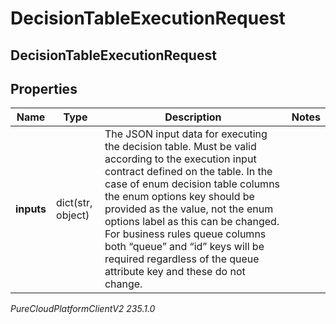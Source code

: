 # DecisionTableExecutionRequest

## DecisionTableExecutionRequest

## Properties

|Name | Type | Description | Notes|
|------------ | ------------- | ------------- | -------------|
| **inputs** | dict(str, object) | The JSON input data for executing the decision table. Must be valid according to the execution input contract defined on the table. In the case of enum decision table columns the enum options key should be provided as the value, not the enum options label as this can be changed. For business rules queue columns both “queue” and “id” keys will be required regardless of the queue attribute key and these do not change. | |



_PureCloudPlatformClientV2 235.1.0_
